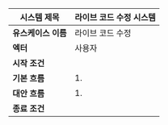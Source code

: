 | 시스템 제목 | 라이브 코드 수정 시스템 |
| --- | --- |
| **유스케이스 이름** | 라이브 코드 수정 |
| **엑터** | 사용자 |
| **시작 조건**| |
| **기본 흐름** | 1. |
| **대안 흐름** | 1. |
| **종료 조건** | |
